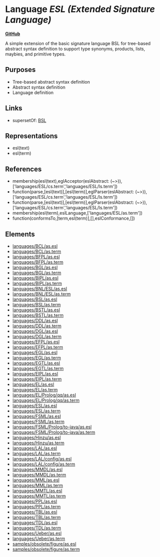 # Language _ESL (Extended Signature Language)_
**[GitHub](https://github.com/softlang/yas/blob/master/languages/ESL)**

A simple extension of the basic signature language BSL for tree-based abstract syntax definition to support type synonyms, products, lists, maybies, and primitive types.

## Purposes
* Tree-based abstract syntax definition
* Abstract syntax definition
* Language definition

## Links
* supersetOf: [BSL](http://softlang.github.io/yas/languages/BSL.html)

## Representations
* esl(text)
* esl(term)

## References
* membership(esl(text),eglAcceptor(eslAbstract: (~>)),['languages/ESL/cs.term','languages/ESL/ls.term'])
* function(parse,[esl(text)],[esl(term)],eglParser(eslAbstract: (~>)),['languages/ESL/cs.term','languages/ESL/ls.term'])
* function(parse,[esl(text)],[esl(term)],eglParser(eslAbstract: (~>)),['languages/ESL/cs.term','languages/ESL/ls.term'])
* membership(esl(term),eslLanguage,['languages/ESL/as.term'])
* function(conformsTo,[term,esl(term)],[],eslConformance,[])

## Elements
* [languages/BCL/as.esl](../files/languages-BCL-as.esl.md)
* [languages/BCL/as.term](../files/languages-BCL-as.term.md)
* [languages/BFPL/as.esl](../files/languages-BFPL-as.esl.md)
* [languages/BFPL/as.term](../files/languages-BFPL-as.term.md)
* [languages/BGL/as.esl](../files/languages-BGL-as.esl.md)
* [languages/BGL/as.term](../files/languages-BGL-as.term.md)
* [languages/BIPL/as.esl](../files/languages-BIPL-as.esl.md)
* [languages/BIPL/as.term](../files/languages-BIPL-as.term.md)
* [languages/BNL/ESL/as.esl](../files/languages-BNL-ESL-as.esl.md)
* [languages/BNL/ESL/as.term](../files/languages-BNL-ESL-as.term.md)
* [languages/BSL/as.esl](../files/languages-BSL-as.esl.md)
* [languages/BSL/as.term](../files/languages-BSL-as.term.md)
* [languages/BSTL/as.esl](../files/languages-BSTL-as.esl.md)
* [languages/BSTL/as.term](../files/languages-BSTL-as.term.md)
* [languages/DDL/as.esl](../files/languages-DDL-as.esl.md)
* [languages/DDL/as.term](../files/languages-DDL-as.term.md)
* [languages/DGL/as.esl](../files/languages-DGL-as.esl.md)
* [languages/DGL/as.term](../files/languages-DGL-as.term.md)
* [languages/EFPL/as.esl](../files/languages-EFPL-as.esl.md)
* [languages/EFPL/as.term](../files/languages-EFPL-as.term.md)
* [languages/EGL/as.esl](../files/languages-EGL-as.esl.md)
* [languages/EGL/as.term](../files/languages-EGL-as.term.md)
* [languages/EGTL/as.esl](../files/languages-EGTL-as.esl.md)
* [languages/EGTL/as.term](../files/languages-EGTL-as.term.md)
* [languages/EIPL/as.esl](../files/languages-EIPL-as.esl.md)
* [languages/EIPL/as.term](../files/languages-EIPL-as.term.md)
* [languages/EL/as.esl](../files/languages-EL-as.esl.md)
* [languages/EL/as.term](../files/languages-EL-as.term.md)
* [languages/EL/Prolog/qq/as.esl](../files/languages-EL-Prolog-qq-as.esl.md)
* [languages/EL/Prolog/qq/as.term](../files/languages-EL-Prolog-qq-as.term.md)
* [languages/ESL/as.esl](../files/languages-ESL-as.esl.md)
* [languages/ESL/as.term](../files/languages-ESL-as.term.md)
* [languages/FSML/as.esl](../files/languages-FSML-as.esl.md)
* [languages/FSML/as.term](../files/languages-FSML-as.term.md)
* [languages/FSML/Prolog/to-java/as.esl](../files/languages-FSML-Prolog-to-java-as.esl.md)
* [languages/FSML/Prolog/to-java/as.term](../files/languages-FSML-Prolog-to-java-as.term.md)
* [languages/Hinzu/as.esl](../files/languages-Hinzu-as.esl.md)
* [languages/Hinzu/as.term](../files/languages-Hinzu-as.term.md)
* [languages/LAL/as.esl](../files/languages-LAL-as.esl.md)
* [languages/LAL/as.term](../files/languages-LAL-as.term.md)
* [languages/LAL/config/as.esl](../files/languages-LAL-config-as.esl.md)
* [languages/LAL/config/as.term](../files/languages-LAL-config-as.term.md)
* [languages/MMDL/as.esl](../files/languages-MMDL-as.esl.md)
* [languages/MMDL/as.term](../files/languages-MMDL-as.term.md)
* [languages/MML/as.esl](../files/languages-MML-as.esl.md)
* [languages/MML/as.term](../files/languages-MML-as.term.md)
* [languages/MMTL/as.esl](../files/languages-MMTL-as.esl.md)
* [languages/MMTL/as.term](../files/languages-MMTL-as.term.md)
* [languages/PPL/as.esl](../files/languages-PPL-as.esl.md)
* [languages/PPL/as.term](../files/languages-PPL-as.term.md)
* [languages/TBL/as.esl](../files/languages-TBL-as.esl.md)
* [languages/TBL/as.term](../files/languages-TBL-as.term.md)
* [languages/TDL/as.esl](../files/languages-TDL-as.esl.md)
* [languages/TDL/as.term](../files/languages-TDL-as.term.md)
* [languages/Ueber/as.esl](../files/languages-Ueber-as.esl.md)
* [languages/Ueber/as.term](../files/languages-Ueber-as.term.md)
* [samples/obsolete/figure/as.esl](../files/samples-obsolete-figure-as.esl.md)
* [samples/obsolete/figure/as.term](../files/samples-obsolete-figure-as.term.md)
